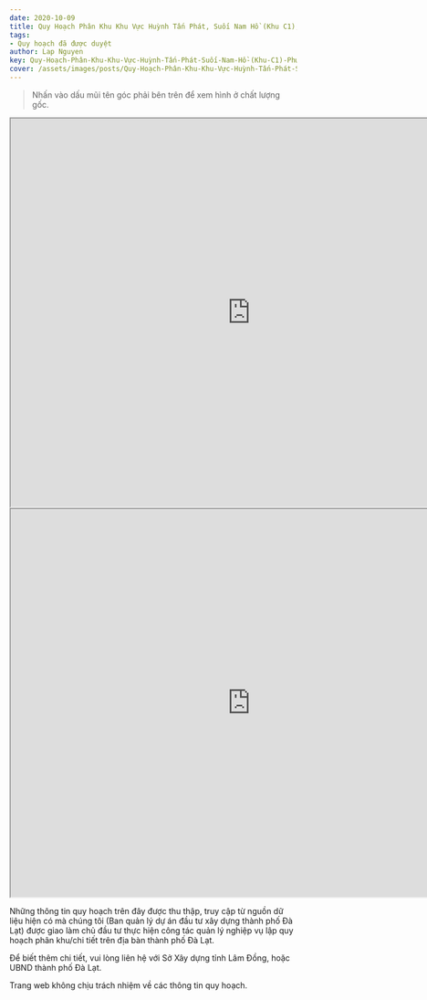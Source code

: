 ```yaml
---
date: 2020-10-09
title: Quy Hoạch Phân Khu Khu Vực Huỳnh Tấn Phát, Suối Nam Hồ (Khu C1), Phường 11
tags:
- Quy hoạch đã được duyệt
author: Lap Nguyen
key: Quy-Hoạch-Phân-Khu-Khu-Vực-Huỳnh-Tấn-Phát-Suối-Nam-Hồ-(Khu-C1)-Phường-11
cover: /assets/images/posts/Quy-Hoạch-Phân-Khu-Khu-Vực-Huỳnh-Tấn-Phát-Suối-Nam-Hồ-(Khu-C1)-Phường-11.png
---
```


> Nhấn vào dấu mũi tên góc phải bên trên để xem hình ở chất lượng gốc. 

<iframe src="https://drive.google.com/file/d/1Q6NciyPWD6kZOeGoR8vWwoCE5G32qRhN/preview" width="840" height="680"></iframe>

<iframe src="https://drive.google.com/file/d/1cCQ9XbRGLRxSl0yyVIxOkDX45Ob5X3C0/preview" width="840" height="680"></iframe>

Những thông tin quy hoạch trên đây được thu thập, truy cập từ nguồn dữ liệu hiện có mà chúng tôi 
(Ban quản lý dự án đầu tư xây dựng thành phố Đà Lạt) được giao làm chủ đầu tư thực hiện công tác quản lý nghiệp vụ 
lập quy hoạch phân khu/chi tiết trên địa bàn thành phố Đà Lạt.

Để biết thêm chi tiết, vui lòng liên hệ với Sở Xây dựng tỉnh Lâm Đồng, hoặc UBND thành phố Đà Lạt.

Trang web không chịu trách nhiệm về các thông tin quy hoạch.
